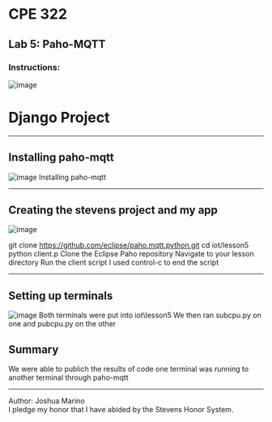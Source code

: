 
# CPE 322
## Lab 5: Paho-MQTT
### Instructions:
![image](https://github.com/user-attachments/assets/af13057c-f89c-4164-aaf5-c09664cc13c9)



# Django Project
---

## Installing paho-mqtt
![image](https://github.com/user-attachments/assets/c9b0145d-ea76-4424-93bb-0c3be98b152b)
Installing paho-mqtt

---

## Creating the stevens project and my app
![image](https://github.com/user-attachments/assets/7e1de9c6-8dd7-4e74-b03b-347c83755e03)

git clone https://github.com/eclipse/paho.mqtt.python.git
cd iot/lesson5
python client.p
Clone the Eclipse Paho repository
Navigate to your lesson directory
Run the client script
I used control-c to end the script

---

## Setting up terminals
![image](https://github.com/user-attachments/assets/c69c751a-18bd-4b11-ae23-72300ccfa1a8)
Both terminals were put into iot\lesson5 
We then ran subcpu.py on one and pubcpu.py on the other


## Summary
We were able to publich the results of code one terminal was running to another terminal through paho-mqtt 

---
Author: Joshua Marino </br>
I pledge my honor that I have abided by the Stevens Honor System.


